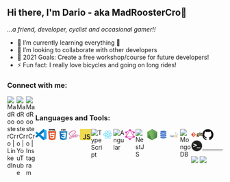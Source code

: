 ## Hi there, I'm Dario - aka MadRoosterCro👋

_...a friend, developer, cyclist and occasional gamer!!_

- 🌱 I’m currently learning everything 🤣
- 👯 I’m looking to collaborate with other developers
- 🥅 2021 Goals: Create a free workshop/course for future developers!
- ⚡ Fun fact: I really love bicycles and going on long rides!

### Connect with me:

[<img align="left" alt="MadRoosterCro | LinkedIn" width="22px" src="https://cdn.jsdelivr.net/npm/simple-icons@v3/icons/linkedin.svg" />][linkedin]
[<img align="left" alt="MadRoosterCro | YouTube" width="22px" src="https://cdn.jsdelivr.net/npm/simple-icons@v3/icons/youtube.svg" />][youtube]
[<img align="left" alt="MadRoosterCro | Instagram" width="22px" src="https://cdn.jsdelivr.net/npm/simple-icons@v3/icons/instagram.svg" />][instagram]

<br />

### Languages and Tools:

<img align="left" alt="Visual Studio Code" width="26px" src="https://raw.githubusercontent.com/github/explore/80688e429a7d4ef2fca1e82350fe8e3517d3494d/topics/visual-studio-code/visual-studio-code.png" />
<img align="left" alt="HTML5" width="26px" src="https://raw.githubusercontent.com/github/explore/80688e429a7d4ef2fca1e82350fe8e3517d3494d/topics/html/html.png" />
<img align="left" alt="CSS3" width="26px" src="https://raw.githubusercontent.com/github/explore/80688e429a7d4ef2fca1e82350fe8e3517d3494d/topics/css/css.png" />
<img align="left" alt="Sass" width="26px" src="https://raw.githubusercontent.com/github/explore/80688e429a7d4ef2fca1e82350fe8e3517d3494d/topics/sass/sass.png" />
<img align="left" alt="JavaScript" width="26px" src="https://raw.githubusercontent.com/github/explore/80688e429a7d4ef2fca1e82350fe8e3517d3494d/topics/javascript/javascript.png" />
<img align="left" alt="TypeScript" width="26px" src="https://upload.wikimedia.org/wikipedia/commons/4/4c/Typescript_logo_2020.svg" />
<img align="left" alt="React" width="26px" src="https://raw.githubusercontent.com/github/explore/80688e429a7d4ef2fca1e82350fe8e3517d3494d/topics/react/react.png" />
<img align="left" alt="Angular" width="26px" src="https://upload.wikimedia.org/wikipedia/commons/thumb/c/cf/Angular_full_color_logo.svg/1200px-Angular_full_color_logo.svg.png" />
<img align="left" alt="GraphQL" width="26px" src="https://raw.githubusercontent.com/github/explore/80688e429a7d4ef2fca1e82350fe8e3517d3494d/topics/graphql/graphql.png" />
<img align="left" alt="NestJS" width="26px" src="https://d33wubrfki0l68.cloudfront.net/e937e774cbbe23635999615ad5d7732decad182a/26072/logo-small.ede75a6b.svg" />
<img align="left" alt="Node.js" width="26px" src="https://raw.githubusercontent.com/github/explore/80688e429a7d4ef2fca1e82350fe8e3517d3494d/topics/nodejs/nodejs.png" />
<img align="left" alt="SQL" width="26px" src="https://raw.githubusercontent.com/github/explore/80688e429a7d4ef2fca1e82350fe8e3517d3494d/topics/sql/sql.png" />
<img align="left" alt="MySQL" width="26px" src="https://raw.githubusercontent.com/github/explore/80688e429a7d4ef2fca1e82350fe8e3517d3494d/topics/mysql/mysql.png" />
<img align="left" alt="MongoDB" width="26px" src="https://gocode.colorado.gov/wp-content/uploads/2020/11/MongoDB-logo.gif" />
<img align="left" alt="Git" width="26px" src="https://raw.githubusercontent.com/github/explore/80688e429a7d4ef2fca1e82350fe8e3517d3494d/topics/git/git.png" />
<img align="left" alt="GitHub" width="26px" src="https://raw.githubusercontent.com/github/explore/78df643247d429f6cc873026c0622819ad797942/topics/github/github.png" />
<img align="left" alt="Terminal" width="26px" src="https://raw.githubusercontent.com/github/explore/80688e429a7d4ef2fca1e82350fe8e3517d3494d/topics/terminal/terminal.png" />

<br />
<br />

---

![](https://github.com/madroostercro/github-stats/blob/master/generated/overview.svg)
![](https://github.com/madroostercro/github-stats/blob/master/generated/languages.svg)



[youtube]: https://www.youtube.com/channel/UCQnNxbMSLlIsn1kzC3hV4lQ
[instagram]: https://www.instagram.com/bogec_bistricki/
[linkedin]: https://www.linkedin.com/in/dario-car/
